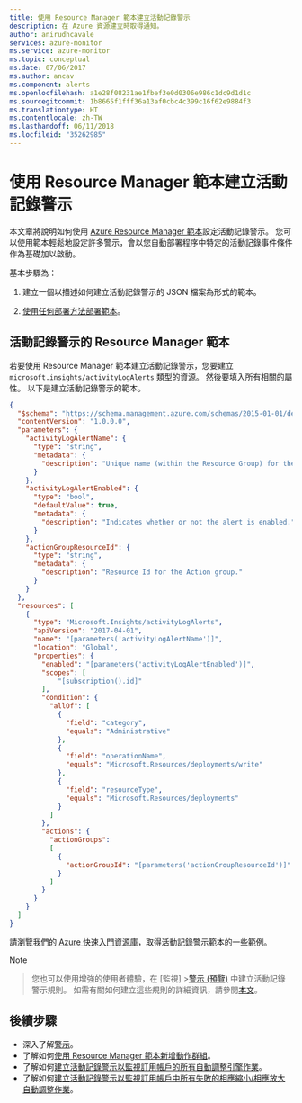 ```yaml
---
title: 使用 Resource Manager 範本建立活動記錄警示
description: 在 Azure 資源建立時取得通知。
author: anirudhcavale
services: azure-monitor
ms.service: azure-monitor
ms.topic: conceptual
ms.date: 07/06/2017
ms.author: ancav
ms.component: alerts
ms.openlocfilehash: a1e28f08231ae1fbef3e0d0306e986c1dc9d1d1c
ms.sourcegitcommit: 1b8665f1fff36a13af0cbc4c399c16f62e9884f3
ms.translationtype: HT
ms.contentlocale: zh-TW
ms.lasthandoff: 06/11/2018
ms.locfileid: "35262985"
---
```

# <a name="create-an-activity-log-alert-with-a-resource-manager-template"></a>使用 Resource Manager 範本建立活動記錄警示
本文章將說明如何使用 [Azure Resource Manager 範本](https://docs.microsoft.com/azure/azure-resource-manager/resource-group-authoring-templates)設定活動記錄警示。 您可以使用範本輕鬆地設定許多警示，會以您自動部署程序中特定的活動記錄事件條件作為基礎加以啟動。

基本步驟為：

1. 建立一個以描述如何建立活動記錄警示的 JSON 檔案為形式的範本。

2. [使用任何部署方法部署範本](https://docs.microsoft.com/azure/azure-resource-manager/resource-group-template-deploy)。

## <a name="resource-manager-template-for-an-activity-log-alert"></a>活動記錄警示的 Resource Manager 範本
若要使用 Resource Manager 範本建立活動記錄警示，您要建立 `microsoft.insights/activityLogAlerts` 類型的資源。 然後要填入所有相關的屬性。 以下是建立活動記錄警示的範本。

```json
{
  "$schema": "https://schema.management.azure.com/schemas/2015-01-01/deploymentTemplate.json#",
  "contentVersion": "1.0.0.0",
  "parameters": {
    "activityLogAlertName": {
      "type": "string",
      "metadata": {
        "description": "Unique name (within the Resource Group) for the Activity log alert."
      }
    },
    "activityLogAlertEnabled": {
      "type": "bool",
      "defaultValue": true,
      "metadata": {
        "description": "Indicates whether or not the alert is enabled."
      }
    },
    "actionGroupResourceId": {
      "type": "string",
      "metadata": {
        "description": "Resource Id for the Action group."
      }
    }
  },
  "resources": [   
    {
      "type": "Microsoft.Insights/activityLogAlerts",
      "apiVersion": "2017-04-01",
      "name": "[parameters('activityLogAlertName')]",      
      "location": "Global",
      "properties": {
        "enabled": "[parameters('activityLogAlertEnabled')]",
        "scopes": [
            "[subscription().id]"
        ],        
        "condition": {
          "allOf": [
            {
              "field": "category",
              "equals": "Administrative"
            },
            {
              "field": "operationName",
              "equals": "Microsoft.Resources/deployments/write"
            },
            {
              "field": "resourceType",
              "equals": "Microsoft.Resources/deployments"
            }
          ]
        },
        "actions": {
          "actionGroups":
          [
            {
              "actionGroupId": "[parameters('actionGroupResourceId')]"
            }
          ]
        }
      }
    }
  ]
}
```

請瀏覽我們的 [Azure 快速入門資源庫](https://azure.microsoft.com/resources/templates/?resourceType=Microsoft.Insights)，取得活動記錄警示範本的一些範例。

> [!NOTE]

> 您也可以使用增強的使用者體驗，在 [監視] >[警示 (預覽)](monitoring-overview-unified-alerts.md) 中建立活動記錄警示規則。 如需有關如何建立這些規則的詳細資訊，請參閱[本文](monitoring-activity-log-alerts-new-experience.md)。

## <a name="next-steps"></a>後續步驟
- 深入了解[警示](monitoring-overview-alerts.md)。
- 了解如何[使用 Resource Manager 範本新增動作群組](monitoring-create-action-group-with-resource-manager-template.md)。
- 了解如何[建立活動記錄警示以監視訂用帳戶的所有自動調整引擎作業](https://github.com/Azure/azure-quickstart-templates/tree/master/monitor-autoscale-alert)。
- 了解如何[建立活動記錄警示以監視訂用帳戶中所有失敗的相應縮小/相應放大自動調整作業](https://github.com/Azure/azure-quickstart-templates/tree/master/monitor-autoscale-failed-alert)。
